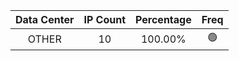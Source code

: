 | Data Center | IP Count | Percentage | Freq |
|:------------:|:--------:|:-----------:|:-----:|
| OTHER | 10 | 100.00% | 🟢 |